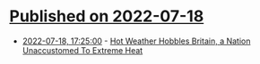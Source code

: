 # [Published on 2022-07-18](index.md)

* [2022-07-18, 17:25:00](https://news.slashdot.org/story/22/07/18/1659222/hot-weather-hobbles-britain-a-nation-unaccustomed-to-extreme-heat?utm_source=rss1.0mainlinkanon&utm_medium=feed) - [Hot Weather Hobbles Britain, a Nation Unaccustomed To Extreme Heat](https://news.slashdot.org/story/22/07/18/1659222/hot-weather-hobbles-britain-a-nation-unaccustomed-to-extreme-heat?utm_source=rss1.0mainlinkanon&utm_medium=feed)
